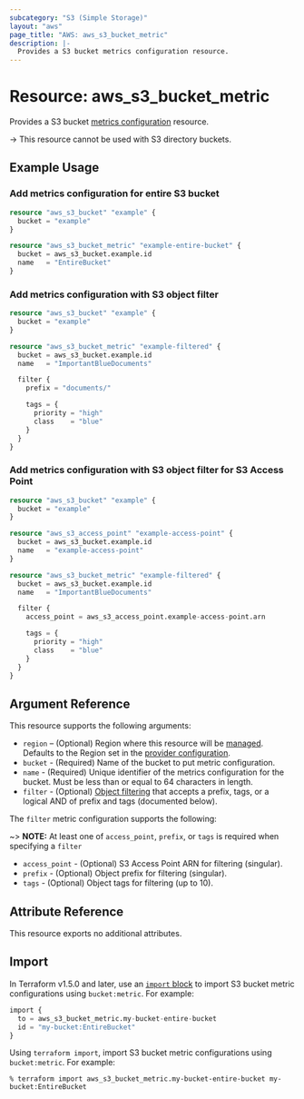 ```yaml
---
subcategory: "S3 (Simple Storage)"
layout: "aws"
page_title: "AWS: aws_s3_bucket_metric"
description: |-
  Provides a S3 bucket metrics configuration resource.
---
```


# Resource: aws_s3_bucket_metric

Provides a S3 bucket [metrics configuration](http://docs.aws.amazon.com/AmazonS3/latest/dev/metrics-configurations.html) resource.

-> This resource cannot be used with S3 directory buckets.

## Example Usage

### Add metrics configuration for entire S3 bucket

```terraform
resource "aws_s3_bucket" "example" {
  bucket = "example"
}

resource "aws_s3_bucket_metric" "example-entire-bucket" {
  bucket = aws_s3_bucket.example.id
  name   = "EntireBucket"
}
```

### Add metrics configuration with S3 object filter

```terraform
resource "aws_s3_bucket" "example" {
  bucket = "example"
}

resource "aws_s3_bucket_metric" "example-filtered" {
  bucket = aws_s3_bucket.example.id
  name   = "ImportantBlueDocuments"

  filter {
    prefix = "documents/"

    tags = {
      priority = "high"
      class    = "blue"
    }
  }
}
```

### Add metrics configuration with S3 object filter for S3 Access Point

```terraform
resource "aws_s3_bucket" "example" {
  bucket = "example"
}

resource "aws_s3_access_point" "example-access-point" {
  bucket = aws_s3_bucket.example.id
  name   = "example-access-point"
}

resource "aws_s3_bucket_metric" "example-filtered" {
  bucket = aws_s3_bucket.example.id
  name   = "ImportantBlueDocuments"

  filter {
    access_point = aws_s3_access_point.example-access-point.arn

    tags = {
      priority = "high"
      class    = "blue"
    }
  }
}
```

## Argument Reference

This resource supports the following arguments:

* `region` – (Optional) Region where this resource will be [managed](https://docs.aws.amazon.com/general/latest/gr/rande.html#regional-endpoints). Defaults to the Region set in the [provider configuration](https://registry.terraform.io/providers/hashicorp/aws/latest/docs#aws-configuration-reference).
* `bucket` - (Required) Name of the bucket to put metric configuration.
* `name` - (Required) Unique identifier of the metrics configuration for the bucket. Must be less than or equal to 64 characters in length.
* `filter` - (Optional) [Object filtering](http://docs.aws.amazon.com/AmazonS3/latest/dev/metrics-configurations.html#metrics-configurations-filter) that accepts a prefix, tags, or a logical AND of prefix and tags (documented below).

The `filter` metric configuration supports the following:

~> **NOTE:** At least one of `access_point`, `prefix`, or `tags` is required when specifying a `filter`

* `access_point` - (Optional) S3 Access Point ARN for filtering (singular).
* `prefix` - (Optional) Object prefix for filtering (singular).
* `tags` - (Optional) Object tags for filtering (up to 10).

## Attribute Reference

This resource exports no additional attributes.

## Import

In Terraform v1.5.0 and later, use an [`import` block](https://developer.hashicorp.com/terraform/language/import) to import S3 bucket metric configurations using `bucket:metric`. For example:

```terraform
import {
  to = aws_s3_bucket_metric.my-bucket-entire-bucket
  id = "my-bucket:EntireBucket"
}
```

Using `terraform import`, import S3 bucket metric configurations using `bucket:metric`. For example:

```console
% terraform import aws_s3_bucket_metric.my-bucket-entire-bucket my-bucket:EntireBucket
```
